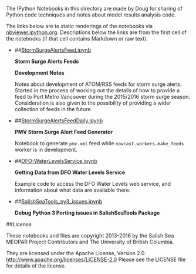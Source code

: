 The IPython Notebooks in this directory are made by Doug for
sharing of Python code techniques and notes about model results analysis
code.

The links below are to static renderings of the notebooks via
[nbviewer.ipython.org](http://nbviewer.ipython.org/).
Descriptions below the links are from the first cell of the notebooks
(if that cell contains Markdown or raw text).

* ##[StormSurgeAlertsFeed.ipynb](http://nbviewer.ipython.org/urls/bitbucket.org/salishsea/analysis/raw/tip/Doug/StormSurgeAlertsFeed.ipynb)

    **Storm Surge Alerts Feeds**

    **Development Notes**

    Notes about development of ATOM/RSS feeds for storm surge alerts.
    Started in the process of working out the details of how to provide
    a feed to Port Metro Vancouver during the 2015/2016 storm surge season.
    Consideration is also given to the possibility of providing a wider collection
    of feeds in the future.

* ##[StormSurgeAlertsFeedDaily.ipynb](http://nbviewer.ipython.org/urls/bitbucket.org/salishsea/analysis/raw/tip/Doug/StormSurgeAlertsFeedDaily.ipynb)

    **PMV Storm Surge Alert Feed Generator**

    Notebook to generate `pmv.xml` feed while `nowcast.workers.make_feeds`
    worker is in development.

* ##[DFO-WaterLevelsService.ipynb](http://nbviewer.ipython.org/urls/bitbucket.org/salishsea/analysis/raw/tip/Doug/DFO-WaterLevelsService.ipynb)

    **Getting Data from DFO Water Levels Service**

    Example code to access the DFO Water Levels web service,
    and information about what data are available there.

* ##[SalishSeaTools_py3_issues.ipynb](http://nbviewer.ipython.org/urls/bitbucket.org/salishsea/analysis/raw/tip/Doug/SalishSeaTools_py3_issues.ipynb)

    **Debug Python 3 Porting issues in SalishSeaTools Package**


##License

These notebooks and files are copyright 2013-2016
by the Salish Sea MEOPAR Project Contributors
and The University of British Columbia.

They are licensed under the Apache License, Version 2.0.
http://www.apache.org/licenses/LICENSE-2.0
Please see the LICENSE file for details of the license.
